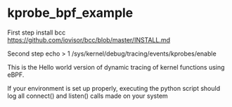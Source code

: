 # kprobe_bpf_example

First step
install bcc https://github.com/iovisor/bcc/blob/master/INSTALL.md

Second step
echo  > 1 /sys/kernel/debug/tracing/events/kprobes/enable 


This is the Hello world version of dynamic tracing of kernel functions using
eBPF.

If your environment is set up properly, executing the python script should
log all connect() and listen() calls made on your system



